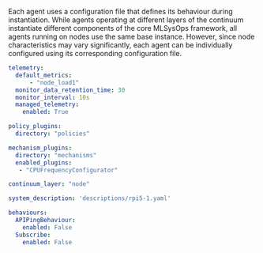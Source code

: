 Each agent uses a configuration file that defines its behaviour during instantiation. While agents operating at
different layers of the continuum instantiate different components of the core MLSysOps framework, all agents running on
nodes use the same base instance. However, since node characteristics may vary significantly, each agent can be
individually configured using its corresponding configuration file.

```YAML
telemetry:
  default_metrics: 
      - "node_load1"
  monitor_data_retention_time: 30
  monitor_interval: 10s
  managed_telemetry:
    enabled: True

policy_plugins:
  directory: "policies"

mechanism_plugins:
  directory: "mechanisms"
  enabled_plugins:
   - "CPUFrequencyConfigurator"

continuum_layer: "node"

system_description: 'descriptions/rpi5-1.yaml'

behaviours:
  APIPingBehaviour:
    enabled: False
  Subscribe:
    enabled: False
```